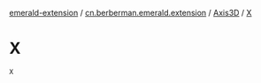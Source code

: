 [emerald-extension](../../index.md) / [cn.berberman.emerald.extension](../index.md) / [Axis3D](index.md) / [X](.)

# X

`X`